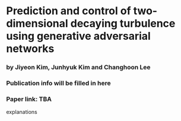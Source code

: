 # Prediction and control of two-dimensional decaying turbulence using generative adversarial networks
### by Jiyeon Kim, Junhyuk Kim and Changhoon Lee
### Publication info will be filled in here
### Paper link: TBA

explanations
